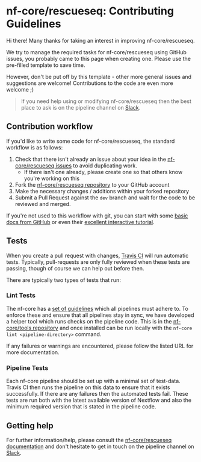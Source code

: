 # nf-core/rescueseq: Contributing Guidelines

Hi there! Many thanks for taking an interest in improving nf-core/rescueseq.

We try to manage the required tasks for nf-core/rescueseq using GitHub issues, you probably came to this page when creating one. Please use the pre-filled template to save time.

However, don't be put off by this template - other more general issues and suggestions are welcome! Contributions to the code are even more welcome ;)

> If you need help using or modifying nf-core/rescueseq then the best place to ask is on the pipeline channel on [Slack](https://nf-core-invite.herokuapp.com/).



## Contribution workflow
If you'd like to write some code for nf-core/rescueseq, the standard workflow
is as follows:

1. Check that there isn't already an issue about your idea in the
   [nf-core/rescueseq issues](https://github.com/nf-core/rescueseq/issues) to avoid
   duplicating work.
    * If there isn't one already, please create one so that others know you're working on this
2. Fork the [nf-core/rescueseq repository](https://github.com/nf-core/rescueseq) to your GitHub account
3. Make the necessary changes / additions within your forked repository
4. Submit a Pull Request against the `dev` branch and wait for the code to be reviewed and merged.

If you're not used to this workflow with git, you can start with some [basic docs from GitHub](https://help.github.com/articles/fork-a-repo/) or even their [excellent interactive tutorial](https://try.github.io/).


## Tests
When you create a pull request with changes, [Travis CI](https://travis-ci.org/) will run automatic tests.
Typically, pull-requests are only fully reviewed when these tests are passing, though of course we can help out before then.

There are typically two types of tests that run:

### Lint Tests
The nf-core has a [set of guidelines](http://nf-co.re/guidelines) which all pipelines must adhere to.
To enforce these and ensure that all pipelines stay in sync, we have developed a helper tool which runs checks on the pipeline code. This is in the [nf-core/tools repository](https://github.com/nf-core/tools) and once installed can be run locally with the `nf-core lint <pipeline-directory>` command.

If any failures or warnings are encountered, please follow the listed URL for more documentation.

### Pipeline Tests
Each nf-core pipeline should be set up with a minimal set of test-data.
Travis CI then runs the pipeline on this data to ensure that it exists successfully.
If there are any failures then the automated tests fail.
These tests are run both with the latest available version of Nextflow and also the minimum required version that is stated in the pipeline code.

## Getting help
For further information/help, please consult the [nf-core/rescueseq documentation](https://github.com/nf-core/rescueseq#documentation) and don't hesitate to get in touch on the pipeline channel on [Slack](https://nf-core-invite.herokuapp.com/).
